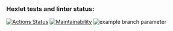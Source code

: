 ### Hexlet tests and linter status:
[![Actions Status](https://github.com/Shawn4easy/php-project-lvl1/workflows/hexlet-check/badge.svg)](https://github.com/Shawn4easy/php-project-lvl1/actions)
[![Maintainability](https://api.codeclimate.com/v1/badges/a99a88d28ad37a79dbf6/maintainability)](https://codeclimate.com/github/codeclimate/codeclimate/maintainability)
![example branch parameter](https://github.com/github/docs/actions/workflows/main.yml/badge.svg?branch=main)